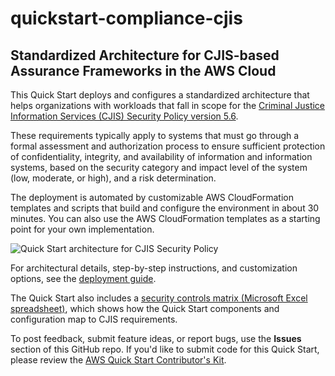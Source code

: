 # quickstart-compliance-cjis
## Standardized Architecture for CJIS-based Assurance Frameworks in the AWS Cloud

This Quick Start deploys and configures a standardized architecture that helps organizations with workloads that fall in scope for the 
[Criminal Justice Information Services (CJIS) Security Policy version 5.6](https://www.fbi.gov/file-repository/cjis-security-policy-v5_6_20170605.pdf). 

These requirements typically apply to systems that must go through a formal assessment and authorization process to ensure sufficient protection of confidentiality, integrity, and availability of information and information systems, based on the security category and impact level of the system (low, moderate, or high), and a risk determination.

The deployment is automated by customizable AWS CloudFormation templates and scripts that build and configure the environment in about 30 minutes. 
You can also use the AWS CloudFormation templates as a starting point for your own implementation.

![Quick Start architecture for CJIS Security Policy](https://d0.awsstatic.com/partner-network/QuickStart/datasheets/quickstart-architecture-for-cjis-on-the-aws-cloud.png)

For architectural details, step-by-step instructions, and customization options, see the [deployment guide](https://fwd.aws/zqpJN).

The Quick Start also includes a [security controls matrix (Microsoft Excel spreadsheet)](https://fwd.aws/vKEjW), which shows how the Quick Start components and configuration map to CJIS requirements.

To post feedback, submit feature ideas, or report bugs, use the **Issues** section of this GitHub repo.
If you'd like to submit code for this Quick Start, please review the [AWS Quick Start Contributor's Kit](https://aws-quickstart.github.io/).
